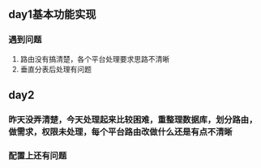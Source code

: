 ## day1基本功能实现
### 遇到问题
1. 路由没有搞清楚，各个平台处理要求思路不清晰
2. 垂直分表后处理有问题

## day2
 ###  昨天没弄清楚，今天处理起来比较困难，重整理数据库，划分路由，做需求，权限未处理，每个平台路由改做什么还是有点不清晰
 
 ### 配置上还有问题

